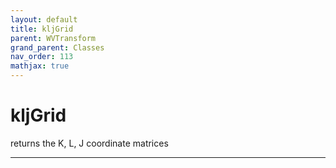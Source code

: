 ```yaml
---
layout: default
title: kljGrid
parent: WVTransform
grand_parent: Classes
nav_order: 113
mathjax: true
---
```


#  kljGrid

returns the K, L, J coordinate matrices


---


